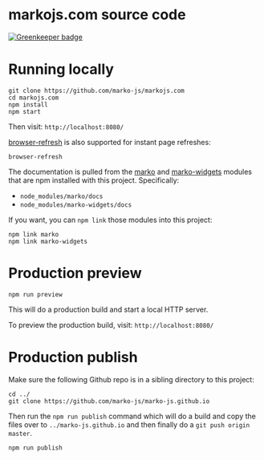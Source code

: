 markojs.com source code
=======================

[![Greenkeeper badge](https://badges.greenkeeper.io/marko-js/markojs-website-v3.svg)](https://greenkeeper.io/)

# Running locally

```
git clone https://github.com/marko-js/markojs.com
cd markojs.com
npm install
npm start
```

Then visit: `http://localhost:8080/`

[browser-refresh](https://github.com/patrick-steele-idem/browser-refresh) is also supported for instant page refreshes:

```
browser-refresh
```

The documentation is pulled from the [marko](https://github.com/marko-js/marko) and [marko-widgets](https://github.com/marko-js/marko-widgets) modules that are npm installed with this project. Specifically:

- `node_modules/marko/docs`
- `node_modules/marko-widgets/docs`

If you want, you can `npm link` those modules into this project:

```
npm link marko
npm link marko-widgets
```

# Production preview

```
npm run preview
```

This will do a production build and start a local HTTP server.

To preview the production build, visit: `http://localhost:8080/`

# Production publish

Make sure the following Github repo is in a sibling directory to this project:

```
cd ../
git clone https://github.com/marko-js/marko-js.github.io
```

Then run the `npm run publish` command which will do a build and copy the files over to `../marko-js.github.io` and then finally do a `git push origin master`.

```
npm run publish
```
